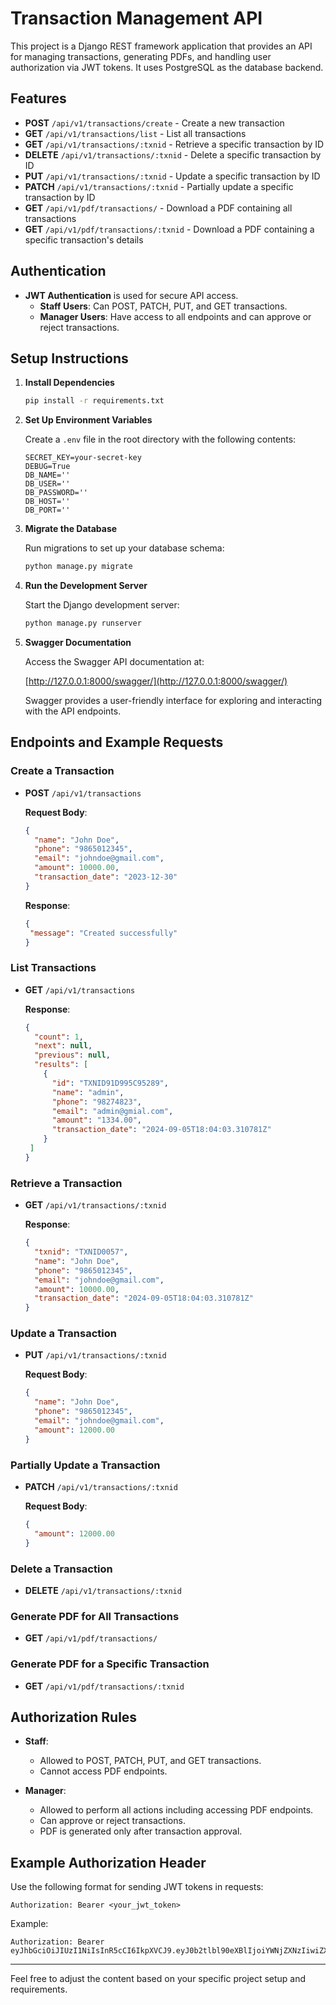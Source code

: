 

# Transaction Management API

This project is a Django REST framework application that provides an API for managing transactions, generating PDFs, and handling user authorization via JWT tokens. It uses PostgreSQL as the database backend.

## Features

- **POST** `/api/v1/transactions/create` - Create a new transaction
- **GET** `/api/v1/transactions/list` - List all transactions
- **GET** `/api/v1/transactions/:txnid` - Retrieve a specific transaction by ID
- **DELETE** `/api/v1/transactions/:txnid` - Delete a specific transaction by ID
- **PUT** `/api/v1/transactions/:txnid` - Update a specific transaction by ID
- **PATCH** `/api/v1/transactions/:txnid` - Partially update a specific transaction by ID
- **GET** `/api/v1/pdf/transactions/` - Download a PDF containing all transactions
- **GET** `/api/v1/pdf/transactions/:txnid` - Download a PDF containing a specific transaction's details

## Authentication

- **JWT Authentication** is used for secure API access.
  - **Staff Users**: Can POST, PATCH, PUT, and GET transactions.
  - **Manager Users**: Have access to all endpoints and can approve or reject transactions.

## Setup Instructions

1. **Install Dependencies**

   ```bash
   pip install -r requirements.txt
   ```

2. **Set Up Environment Variables**

   Create a `.env` file in the root directory with the following contents:

   ```env
   SECRET_KEY=your-secret-key
   DEBUG=True
   DB_NAME=''
   DB_USER=''
   DB_PASSWORD=''
   DB_HOST=''
   DB_PORT=''
   ```

3. **Migrate the Database**

   Run migrations to set up your database schema:

   ```bash
   python manage.py migrate
   ```

4. **Run the Development Server**

   Start the Django development server:

   ```bash
   python manage.py runserver
   ```

5. **Swagger Documentation**

   Access the Swagger API documentation at:

   [http://127.0.0.1:8000/swagger/](http://127.0.0.1:8000/swagger/)

   Swagger provides a user-friendly interface for exploring and interacting with the API endpoints.

## Endpoints and Example Requests

### Create a Transaction

- **POST** `/api/v1/transactions`

  **Request Body**:
  ```json
  {
    "name": "John Doe",
    "phone": "9865012345",
    "email": "johndoe@gmail.com",
    "amount": 10000.00,
    "transaction_date": "2023-12-30"
  }
  ```

  **Response**:
  ```json
  {
   "message": "Created successfully"
  }
  ```

### List Transactions

- **GET** `/api/v1/transactions`

  **Response**:
  ```json
  {
    "count": 1,
    "next": null,
    "previous": null,
    "results": [
      {
        "id": "TXNID91D995C95289",
        "name": "admin",
        "phone": "98274823",
        "email": "admin@gmial.com",
        "amount": "1334.00",
        "transaction_date": "2024-09-05T18:04:03.310781Z"
      }
   ]
  }
  ```

### Retrieve a Transaction

- **GET** `/api/v1/transactions/:txnid`

  **Response**:
  ```json
  {
    "txnid": "TXNID0057",
    "name": "John Doe",
    "phone": "9865012345",
    "email": "johndoe@gmail.com",
    "amount": 10000.00,
    "transaction_date": "2024-09-05T18:04:03.310781Z"
  }
  ```

### Update a Transaction

- **PUT** `/api/v1/transactions/:txnid`

  **Request Body**:
  ```json
  {
    "name": "John Doe",
    "phone": "9865012345",
    "email": "johndoe@gmail.com",
    "amount": 12000.00
  }
  ```

### Partially Update a Transaction

- **PATCH** `/api/v1/transactions/:txnid`

  **Request Body**:
  ```json
  {
    "amount": 12000.00
  }
  ```

### Delete a Transaction

- **DELETE** `/api/v1/transactions/:txnid`

### Generate PDF for All Transactions

- **GET** `/api/v1/pdf/transactions/`

### Generate PDF for a Specific Transaction

- **GET** `/api/v1/pdf/transactions/:txnid`

## Authorization Rules

- **Staff**:
  - Allowed to POST, PATCH, PUT, and GET transactions.
  - Cannot access PDF endpoints.

- **Manager**:
  - Allowed to perform all actions including accessing PDF endpoints.
  - Can approve or reject transactions.
  - PDF is generated only after transaction approval.

## Example Authorization Header

Use the following format for sending JWT tokens in requests:

```
Authorization: Bearer <your_jwt_token>
```

Example:

```
Authorization: Bearer eyJhbGciOiJIUzI1NiIsInR5cCI6IkpXVCJ9.eyJ0b2tlbl90eXBlIjoiYWNjZXNzIiwiZXhwIjoxNzI1NjQyOTgyLCJpYXQiOjE3MjU1NTY1ODIsImp0aSI6ImVhMWVjYjc0NWZkZDQ4OTJiNzRlNGJhZjQ5YmExODA0IiwidXNlcl9pZCI6IjQwYjA4MWRmLTA3MDAtNDg5Yi1hZTJkLTRjODllOWM2OWE0YyJ9.wENiqZMaM3LANw2ihn43K4_wwNIwILOrh8UrdS_g3wI
```

---

Feel free to adjust the content based on your specific project setup and requirements.